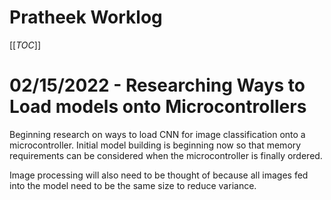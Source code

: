# Pratheek Worklog
[[_TOC_]]

# 02/15/2022 - Researching Ways to Load models onto Microcontrollers

Beginning research on ways to load CNN for image classification onto a microcontroller. Initial model building is beginning now so that memory requirements can be considered when the microcontroller is finally ordered.

Image processing will also need to be thought of because all images fed into the model need to be the same size to reduce variance.
